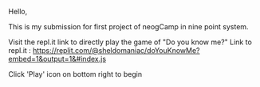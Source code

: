 Hello,

This is my submission for first project of neogCamp in nine point system.

Visit the repl.it link to directly play the game of "Do you know me?"
Link to repl.it : https://replit.com/@sheldomaniac/doYouKnowMe?embed=1&output=1&#index.js

Click 'Play' icon on bottom right to begin
